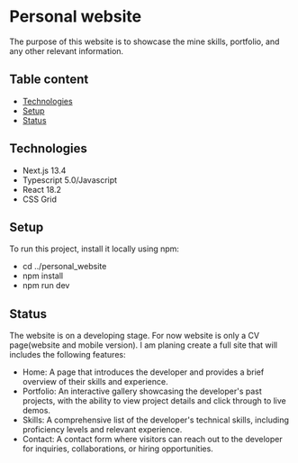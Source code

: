 
# Personal website

The purpose of this website is to showcase the mine skills, portfolio, and any other relevant information.

## Table content

* [Technologies](#technologies)
* [Setup](#setup)
* [Status](#status)

## Technologies

* Next.js 13.4
* Typescript 5.0/Javascript
* React 18.2
* CSS Grid

## Setup

To run this project, install it locally using npm:

* cd ../personal_website
* npm install
* npm run dev

## Status

The website is on a developing stage. For now website is only a CV page(website and mobile version). I am planing create a full site that will includes the following features:

* Home: A page that introduces the developer and provides a brief overview of their skills and experience.
* Portfolio: An interactive gallery showcasing the developer's past projects, with the ability to view project details and click through to live demos.
* Skills: A comprehensive list of the developer's technical skills, including proficiency levels and relevant experience.
* Contact: A contact form where visitors can reach out to the developer for inquiries, collaborations, or hiring opportunities.
 
